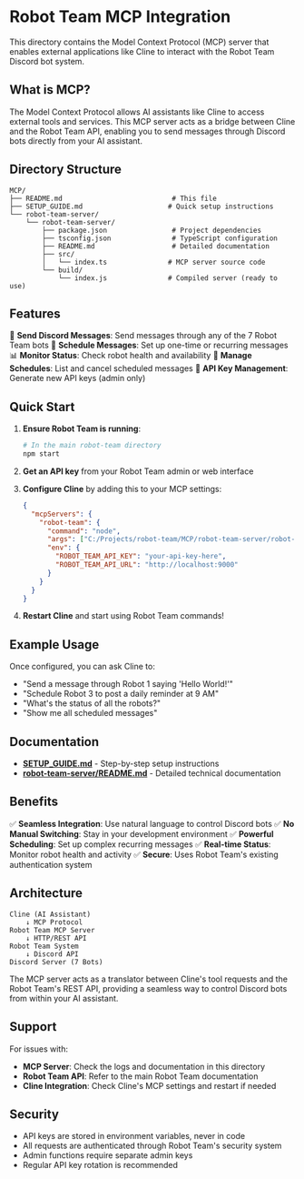 # Robot Team MCP Integration

This directory contains the Model Context Protocol (MCP) server that enables external applications like Cline to interact with the Robot Team Discord bot system.

## What is MCP?

The Model Context Protocol allows AI assistants like Cline to access external tools and services. This MCP server acts as a bridge between Cline and the Robot Team API, enabling you to send messages through Discord bots directly from your AI assistant.

## Directory Structure

```
MCP/
├── README.md                           # This file
├── SETUP_GUIDE.md                     # Quick setup instructions
└── robot-team-server/
    └── robot-team-server/
        ├── package.json                # Project dependencies
        ├── tsconfig.json               # TypeScript configuration
        ├── README.md                   # Detailed documentation
        ├── src/
        │   └── index.ts               # MCP server source code
        └── build/
            └── index.js               # Compiled server (ready to use)
```

## Features

🤖 **Send Discord Messages**: Send messages through any of the 7 Robot Team bots
📅 **Schedule Messages**: Set up one-time or recurring messages
📊 **Monitor Status**: Check robot health and availability
🔧 **Manage Schedules**: List and cancel scheduled messages
🔑 **API Key Management**: Generate new API keys (admin only)

## Quick Start

1. **Ensure Robot Team is running**:
   ```bash
   # In the main robot-team directory
   npm start
   ```

2. **Get an API key** from your Robot Team admin or web interface

3. **Configure Cline** by adding this to your MCP settings:
   ```json
   {
     "mcpServers": {
       "robot-team": {
         "command": "node",
         "args": ["C:/Projects/robot-team/MCP/robot-team-server/robot-team-server/build/index.js"],
         "env": {
           "ROBOT_TEAM_API_KEY": "your-api-key-here",
           "ROBOT_TEAM_API_URL": "http://localhost:9000"
         }
       }
     }
   }
   ```

4. **Restart Cline** and start using Robot Team commands!

## Example Usage

Once configured, you can ask Cline to:

- "Send a message through Robot 1 saying 'Hello World!'"
- "Schedule Robot 3 to post a daily reminder at 9 AM"
- "What's the status of all the robots?"
- "Show me all scheduled messages"

## Documentation

- **[SETUP_GUIDE.md](SETUP_GUIDE.md)** - Step-by-step setup instructions
- **[robot-team-server/README.md](robot-team-server/robot-team-server/README.md)** - Detailed technical documentation

## Benefits

✅ **Seamless Integration**: Use natural language to control Discord bots
✅ **No Manual Switching**: Stay in your development environment
✅ **Powerful Scheduling**: Set up complex recurring messages
✅ **Real-time Status**: Monitor robot health and activity
✅ **Secure**: Uses Robot Team's existing authentication system

## Architecture

```
Cline (AI Assistant)
    ↓ MCP Protocol
Robot Team MCP Server
    ↓ HTTP/REST API  
Robot Team System
    ↓ Discord API
Discord Server (7 Bots)
```

The MCP server acts as a translator between Cline's tool requests and the Robot Team's REST API, providing a seamless way to control Discord bots from within your AI assistant.

## Support

For issues with:
- **MCP Server**: Check the logs and documentation in this directory
- **Robot Team API**: Refer to the main Robot Team documentation
- **Cline Integration**: Check Cline's MCP settings and restart if needed

## Security

- API keys are stored in environment variables, never in code
- All requests are authenticated through Robot Team's security system
- Admin functions require separate admin keys
- Regular API key rotation is recommended
